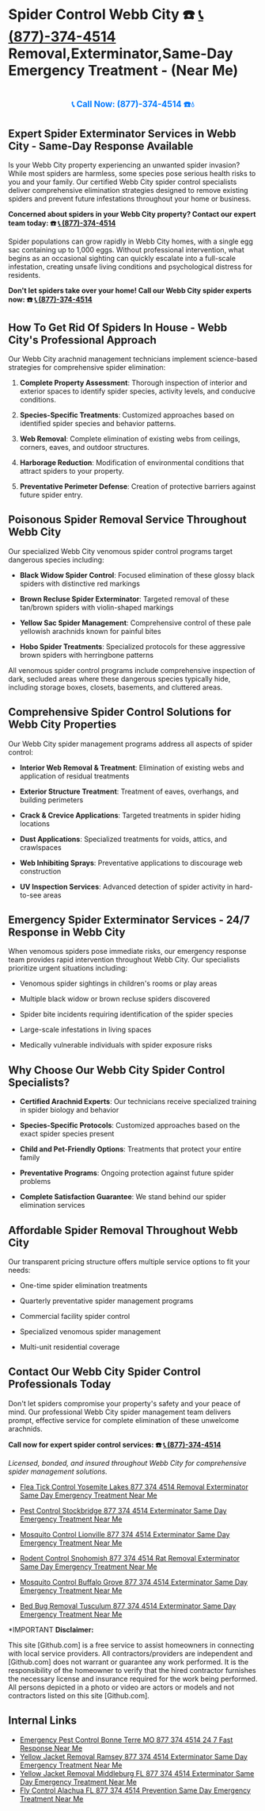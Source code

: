 # Spider Control Webb City ☎️ [📞 (877)-374-4514](https://pest-control-4514.netlify.app) Removal,Exterminator,Same-Day Emergency Treatment - (Near Me)
# 

<p align="center" style="font-size: 1.2em; font-weight: bold; margin: 20px 0;">
  <a href="https://pest-control-4514.netlify.app" target="_blank" style="color: #007BFF; text-decoration: none;">📞 Call Now: (877)-374-4514 ☎️💧</a>
</p>

## Expert Spider Exterminator Services in Webb City - Same-Day Response Available

Is your Webb City property experiencing an unwanted spider invasion? While most spiders are harmless, some species pose serious health risks to you and your family. Our certified Webb City spider control specialists deliver comprehensive elimination strategies designed to remove existing spiders and prevent future infestations throughout your home or business.

**Concerned about spiders in your Webb City property? Contact our expert team today: ☎️ [📞 (877)-374-4514](https://pest-control-4514.netlify.app)**

Spider populations can grow rapidly in Webb City homes, with a single egg sac containing up to 1,000 eggs. Without professional intervention, what begins as an occasional sighting can quickly escalate into a full-scale infestation, creating unsafe living conditions and psychological distress for residents.

**Don't let spiders take over your home! Call our Webb City spider experts now: ☎️ [📞 (877)-374-4514](https://pest-control-4514.netlify.app)**

## How To Get Rid Of Spiders In House - Webb City's Professional Approach

Our Webb City arachnid management technicians implement science-based strategies for comprehensive spider elimination:

1. **Complete Property Assessment**: Thorough inspection of interior and exterior spaces to identify spider species, activity levels, and conducive conditions.

2. **Species-Specific Treatments**: Customized approaches based on identified spider species and behavior patterns.

3. **Web Removal**: Complete elimination of existing webs from ceilings, corners, eaves, and outdoor structures.

4. **Harborage Reduction**: Modification of environmental conditions that attract spiders to your property.

5. **Preventative Perimeter Defense**: Creation of protective barriers against future spider entry.

## Poisonous Spider Removal Service Throughout Webb City

Our specialized Webb City venomous spider control programs target dangerous species including:

- **Black Widow Spider Control**: Focused elimination of these glossy black spiders with distinctive red markings

- **Brown Recluse Spider Exterminator**: Targeted removal of these tan/brown spiders with violin-shaped markings

- **Yellow Sac Spider Management**: Comprehensive control of these pale yellowish arachnids known for painful bites

- **Hobo Spider Treatments**: Specialized protocols for these aggressive brown spiders with herringbone patterns

All venomous spider control programs include comprehensive inspection of dark, secluded areas where these dangerous species typically hide, including storage boxes, closets, basements, and cluttered areas.

## Comprehensive Spider Control Solutions for Webb City Properties

Our Webb City spider management programs address all aspects of spider control:

- **Interior Web Removal & Treatment**: Elimination of existing webs and application of residual treatments

- **Exterior Structure Treatment**: Treatment of eaves, overhangs, and building perimeters

- **Crack & Crevice Applications**: Targeted treatments in spider hiding locations

- **Dust Applications**: Specialized treatments for voids, attics, and crawlspaces

- **Web Inhibiting Sprays**: Preventative applications to discourage web construction

- **UV Inspection Services**: Advanced detection of spider activity in hard-to-see areas

## Emergency Spider Exterminator Services - 24/7 Response in Webb City

When venomous spiders pose immediate risks, our emergency response team provides rapid intervention throughout Webb City. Our specialists prioritize urgent situations including:

- Venomous spider sightings in children's rooms or play areas

- Multiple black widow or brown recluse spiders discovered

- Spider bite incidents requiring identification of the spider species

- Large-scale infestations in living spaces

- Medically vulnerable individuals with spider exposure risks

## Why Choose Our Webb City Spider Control Specialists?

- **Certified Arachnid Experts**: Our technicians receive specialized training in spider biology and behavior

- **Species-Specific Protocols**: Customized approaches based on the exact spider species present

- **Child and Pet-Friendly Options**: Treatments that protect your entire family

- **Preventative Programs**: Ongoing protection against future spider problems

- **Complete Satisfaction Guarantee**: We stand behind our spider elimination services

## Affordable Spider Removal Throughout Webb City

Our transparent pricing structure offers multiple service options to fit your needs:

- One-time spider elimination treatments

- Quarterly preventative spider management programs

- Commercial facility spider control

- Specialized venomous spider management

- Multi-unit residential coverage

## Contact Our Webb City Spider Control Professionals Today

Don't let spiders compromise your property's safety and your peace of mind. Our professional Webb City spider management team delivers prompt, effective service for complete elimination of these unwelcome arachnids.

**Call now for expert spider control services: ☎️ [📞 (877)-374-4514](https://pest-control-4514.netlify.app)**

*Licensed, bonded, and insured throughout Webb City for comprehensive spider management solutions.*


- [Flea Tick Control Yosemite Lakes 877 374 4514 Removal Exterminator Same Day Emergency Treatment Near Me](https://github.com/allyoucaneatsushiin/pest-control/blob/main/Flea-Tick-Control-Yosemite-Lakes-877-374-4514-Removal-Exterminator-Same-Day-Emergency-Treatment-Near-Me.md)
- [Pest Control Stockbridge 877 374 4514 Exterminator Same Day Emergency Treatment Near Me](https://github.com/allyoucaneatsushiin/pest-control/blob/main/Pest-Control-Stockbridge-877-374-4514-Exterminator-Same-Day-Emergency-Treatment-Near-Me.md)
- [Mosquito Control Lionville 877 374 4514 Exterminator Same Day Emergency Treatment Near Me](https://github.com/allyoucaneatsushiin/pest-control/blob/main/Mosquito-Control-Lionville-877-374-4514-Exterminator-Same-Day-Emergency-Treatment-Near-Me.md)


- [Rodent Control Snohomish 877 374 4514 Rat Removal Exterminator Same Day Emergency Treatment Near Me](https://github.com/allyoucaneatsushiin/pest-control/blob/main/Rodent-Control-Snohomish-877-374-4514-Rat-Removal-Exterminator-Same-Day-Emergency-Treatment-Near-Me.md)
- [Mosquito Control Buffalo Grove 877 374 4514 Exterminator Same Day Emergency Treatment Near Me](https://github.com/allyoucaneatsushiin/pest-control/blob/main/Mosquito-Control-Buffalo-Grove-877-374-4514-Exterminator-Same-Day-Emergency-Treatment-Near-Me.md)
- [Bed Bug Removal Tusculum 877 374 4514 Exterminator Same Day Emergency Treatment Near Me](https://github.com/allyoucaneatsushiin/pest-control/blob/main/Bed-Bug-Removal-Tusculum-877-374-4514-Exterminator-Same-Day-Emergency-Treatment-Near-Me.md)


*IMPORTANT **Disclaimer:**  

This site [Github.com] is a free service to assist homeowners in connecting with local service providers. All contractors/providers are independent and [Github.com] does not warrant or guarantee any work performed. It is the responsibility of the homeowner to verify that the hired contractor furnishes the necessary license and insurance required for the work being performed. All persons depicted in a photo or video are actors or models and not contractors listed on this site [Github.com].


## Internal Links
- [Emergency Pest Control Bonne Terre MO 877 374 4514 24 7 Fast Response Near Me](https://github.com/allyoucaneatsushiin/pest-control/blob/main/Emergency-Pest-Control-Bonne-Terre-MO-877-374-4514-24-7-Fast-Response-Near-Me.md)
- [Yellow Jacket Removal Ramsey 877 374 4514 Exterminator Same Day Emergency Treatment Near Me](https://github.com/allyoucaneatsushiin/pest-control/blob/main/Yellow-Jacket-Removal-Ramsey-877-374-4514-Exterminator-Same-Day-Emergency-Treatment-Near-Me.md)
- [Yellow Jacket Removal Middleburg FL 877 374 4514 Exterminator Same Day Emergency Treatment Near Me](https://github.com/allyoucaneatsushiin/pest-control/blob/main/Yellow-Jacket-Removal-Middleburg-FL-877-374-4514-Exterminator-Same-Day-Emergency-Treatment-Near-Me.md)
- [Fly Control Alachua FL 877 374 4514 Prevention Same Day Emergency Treatment Near Me](https://github.com/allyoucaneatsushiin/pest-control/blob/main/Fly-Control-Alachua-FL-877-374-4514-Prevention-Same-Day-Emergency-Treatment-Near-Me.md)
